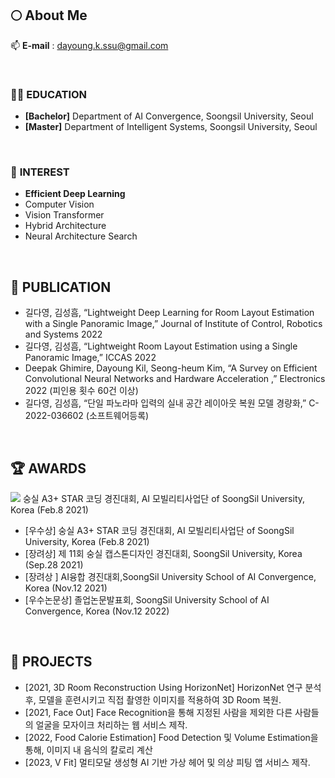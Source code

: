 ## :full_moon: About Me

📫 **E-mail** : dayoung.k.ssu@gmail.com

<br>

### 👩‍🎓 EDUCATION

 - **[Bachelor]**  Department of AI Convergence, Soongsil University, Seoul
 - **[Master]**   Department of Intelligent Systems, Soongsil University, Seoul

<br>

### 🌱 **INTEREST**

 - **Efficient Deep Learning**
 - Computer Vision
 - Vision Transformer
 - Hybrid Architecture
 - Neural Architecture Search

<br>

## 📜 **PUBLICATION**

 - 길다영, 김성흠, “Lightweight Deep Learning for Room Layout Estimation with a Single Panoramic Image,” Journal of Institute of Control, Robotics and Systems 2022
 - 길다영, 김성흠, “Lightweight Room Layout Estimation using a Single Panoramic Image,” ICCAS 2022
 - Deepak Ghimire, Dayoung Kil, Seong-heum Kim, “A Survey on Efficient Convolutional Neural Networks and Hardware Acceleration ,” 
Electronics 2022 (피인용 횟수 60건 이상)
 - 길다영, 김성흠, “단일 파노라마 입력의 실내 공간 레이아웃 복원 모델 경량화,” C-2022-036602 (소프트웨어등록)

<br>

## 🏆 **AWARDS**
 
 <img src="https://img.shields.io/badge/Python-3776AB?style=for-the-badge&logo=Python&logoColor=white"> 
 숭실 A3+ STAR 코딩 경진대회, AI 모빌리티사업단 of SoongSil University, Korea (Feb.8 2021)
 
 - [우수상] 숭실 A3+ STAR 코딩 경진대회, AI 모빌리티사업단 of SoongSil University, Korea (Feb.8 2021)
 - [장려상] 제 11회 숭실 캡스톤디자인 경진대회, SoongSil University, Korea (Sep.28 2021)
 - [장려상 ] AI융합 경진대회,SoongSil University School of AI Convergence, Korea (Nov.12 2021)
 - [우수논문상] 졸업논문발표회, SoongSil University School of AI Convergence, Korea (Nov.12 2022)

<br>

## 🔭 **PROJECTS**

 - [2021, 3D Room Reconstruction Using HorizonNet] HorizonNet 연구 분석 후, 모델을 훈련시키고 직접 촬영한 이미지를 적용하여 3D Room 복원.
 - [2021, Face Out] Face Recognition을 통해 지정된 사람을 제외한 다른 사람들의 얼굴을 모자이크 처리하는 웹 서비스 제작.
 - [2022, Food Calorie Estimation] Food Detection 및 Volume Estimation을 통해, 이미지 내 음식의 칼로리 계산
 - [2023, V Fit] 멀티모달 생성형 AI 기반 가상 헤어 및 의상 피팅 앱 서비스 제작.


<br>

 
<!--
**arittung/arittung** is a ✨ _special_ ✨ repository because its `README.md` (this file) appears on your GitHub profile.

Here are some ideas to get you started:

- 🔭 I’m currently working on ...
- 🌱 I’m currently learning ...
- 👯 I’m looking to collaborate on ...
- 🤔 I’m looking for help with ...
- 💬 Ask me about ...
- 📫 How to reach me: ...
- 😄 Pronouns: ...
- ⚡ Fun fact: ...
-->

<!--
## :pushpin: Experience
- :bookmark: **Junction X Seoul Hackathon** (2021.5.21-2021.5.23) <br><br>
-->


<!--
## :bookmark_tabs: Studying
<p align="center">
 
Baekjoon|Latest velog
---|---
<a href = "https://solved.ac/arittung"><img src ="http://mazassumnida.wtf/api/v2/generate_badge?boj=arittung"></a>|<a href = "https://velog.io/@arittung"><img src ="https://velog-readme-stats.vercel.app/api?name=arittung"/></a>

</p> 
-->
<!-- <img src="https://capsule-render.vercel.app/api?type=waving&color=f4c7ab&height=250&section=header&text=Hi,%20%there&fontSize=70&fontColor=ffffff" />
 
<a href = "https://github.com/arittung/github-readme-stats">
  <img src = "https://github-readme-stats.vercel.app/api?username=arittung&count_private=true&theme=vue&show_icons=true&hide=prs"/></a>
<a href = "https://github.com/arittung/github-readme-stats">
   <img src ="https://github-readme-stats.vercel.app/api/top-langs/?username=arittung&layout=compact&theme=vue"/></a>
 
<br>

<a href = "https://solved.ac/arittung"><img src ="http://mazassumnida.wtf/api/v2/generate_badge?boj=arittung"></a>
 

<p align="center">
<a href = "https://hits.seeyoufarm.com">
  <img src="https://hits.seeyoufarm.com/api/count/incr/badge.svg?url=https%3A%2F%2Fgithub.com%2Fgjbae1212%2Fhit-counter&count_bg=%23F4C7AB&title_bg=%23B2B8A3&icon=&icon_color=%23FFF5EB&title=hits&edge_flat=true"/></a>
</p> 
<img src="https://capsule-render.vercel.app/api?type=waving&color=7eca9c&height=200&section=footer" />
--!>



